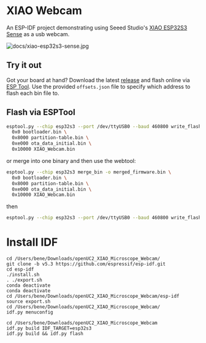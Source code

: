# XIAO Webcam
An ESP-IDF project demonstrating using Seeed Studio's [XIAO ESP32S3 Sense](https://www.seeedstudio.com/XIAO-ESP32S3-Sense-p-5639.html) as a usb webcam.

![docs/xiao-esp32s3-sense.jpg](docs/xiao-esp32s3-sense.jpg?raw=true)

## Try it out

Got your board at hand? Download the latest [release](https://github.com/KamranAghlami/XIAO_Webcam/releases/latest) and flash online via [ESP Tool](https://espressif.github.io/esptool-js). Use the provided `offsets.json` file to specify which address to flash each bin file to.


## Flash via ESPTool

```bash
esptool.py --chip esp32s3 --port /dev/ttyUSB0 --baud 460800 write_flash \
  0x0 bootloader.bin \
  0x8000 partition-table.bin \
  0xe000 ota_data_initial.bin \
  0x10000 XIAO_Webcam.bin
```

or merge into one binary and then use the webtool:

```bash
esptool.py --chip esp32s3 merge_bin -o merged_firmware.bin \
  0x0 bootloader.bin \
  0x8000 partition-table.bin \
  0xe000 ota_data_initial.bin \
  0x10000 XIAO_Webcam.bin
```

then

```bash
esptool.py --chip esp32s3 --port /dev/ttyUSB0 --baud 460800 write_flash 0x0 merged_firmware.bin
```



# Install IDF 

```
cd /Users/bene/Downloads/openUC2_XIAO_Microscope_Webcam/
git clone -b v5.3 https://github.com/espressif/esp-idf.git
cd esp-idf
./install.sh
. ./export.sh
conda deactivate
conda deactivate
cd /Users/bene/Downloads/openUC2_XIAO_Microscope_Webcam/esp-idf
source export.sh
cd /Users/bene/Downloads/openUC2_XIAO_Microscope_Webcam/
idf.py menuconfig

cd /Users/bene/Downloads/openUC2_XIAO_Microscope_Webcam
idf.py build IDF_TARGET=esp32s3 
idf.py build && idf.py flash
```